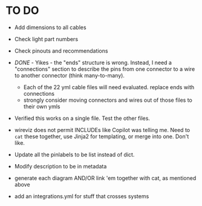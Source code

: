 # TO DO

- Add dimensions to all cables
- Check light part numbers
- Check pinouts and recommendations
- *DONE* - Yikes - the "ends" structure is wrong.  Instead, I need a "connections" section to describe the pins from one connector to a wire to another connector (think many-to-many).  
  - Each of the 22 yml cable files will need evaluated. replace ends with connections
  - strongly consider moving connectors and wires out of those files to their own ymls
- Verified this works on a single file.  Test the other files.
- wireviz does not permit INCLUDEs like Copilot was telling me.  Need to `cat` these together, use Jinja2 for templating, or merge into one.  Don't like.

- Update all the pinlabels to be list instead of dict.  
- Modify description to be in metadata
- generate each diagram AND/OR link 'em together with cat, as mentioned above
- add an integrations.yml for stuff that crosses systems